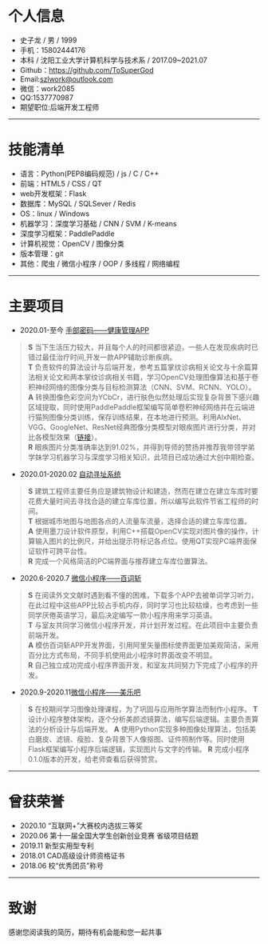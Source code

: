 # 个人信息
+ 史子龙 / 男 / 1999  
+ 手机：15802444176   
+ 本科 / 沈阳工业大学计算机科学与技术系 / 2017.09~2021.07   
+ Github：https://github.com/ToSuperGod  
+ Email:<szlwork@outlook.com>    
+ 微信：work2085     
+ QQ:1537770987 
+ 期望职位:后端开发工程师  
---
# 技能清单
+ 语言：Python(PEP8编码规范) / js / C / C++    
+ 前端：HTML5 / CSS / QT  
+ web开发框架：Flask
+ 数据库：MySQL / SQLSever / Redis 
+ OS：linux / Windows 
+ 机器学习：深度学习基础 / CNN / SVM / K-means    
+ 深度学习框架：PaddlePaddle  
+ 计算机视觉：OpenCV / 图像分类   
+ 版本管理：git  
+ 其他：爬虫 / 微信小程序 / OOP / 多线程 / 网络编程   
---
# 主要项目

+ 2020.01-至今 [手部密码——健康管理APP](https://github.com/ToSuperGod/Passion/tree/Palmprint)
> **S** 当下生活压力较大，并且每个人的时间都很紧迫，一些人在发现疾病时已错过最佳治疗时间,开发一款APP辅助诊断疾病。  
> **T** 负责软件的算法设计与后端开发，参考五篇掌纹诊病相关论文与十余篇算法相关论文和两本掌纹诊病相关书籍，学习OpenCV处理图像算法和基于卷积神经网络的图像分类与目标检测算法（CNN、SVM、RCNN、YOLO）。  
> **A** 转换图像色彩空间为YCbCr，进行肤色似然处理后实现复杂背景下感兴趣区域提取，同时使用PaddlePaddle框架编写简单卷积神经网络并在云端进行猫狗图像分类训练，保存训练结果，在本地进行预测。利用AlxNet、VGG、GoogleNet、ResNet经典图像分类模型对眼疾图片进行分类，并对比各模型效果（[链接](https://github.com/ToSuperGod/Passion/tree/Paddled)）。  
> **R** 眼疾图片分类准确率达到91.02%，并得到导师的赞扬并推荐我带领学弟学妹学习机器学习与深度学习相关知识，此项目已成功通过大创中期检查。  

+ 2020.01-2020.02 [自动寻址系统](https://github.com/ToSuperGod/Passion/tree/master/Qt_find_three)   
> **S** 建筑工程师主要任务应是建筑物设计和建造，然而在建立在建立车库时要花费大量时间去寻找合适的建立车库位置，所以编写此软件节省工程师的时间。   
> **T** 根据城市地图与地图各点的人流量车流量，选择合适的建立车库位置。   
> **A** 使用墨刀设计软件原型，利用C++搭载OpenCV实现对图片像的操作，计算输入图片的比例尺，并给出提示符标记各点位。使用QT实现PC端界面保证软件可跨平台性。     
> **R** 完成一个风格简洁的PC端界面与推荐建立车库位置算法。   

+ 2020.6-2020.7 [微信小程序——百词斩](https://github.com/ToSuperGod/Passion/tree/weChat)
> **S** 在阅读外文文献时遇到看不懂的困难，下载多个APP去被单词学习听力，在此过程中这些APP比较占手机内存，同时学习也比较枯燥，也考虑到一些同学厌倦英语学习，最后决定编写一款小程序用来学习英语。   
> **T** 与室友共同学习微信小程序开发，并计划开发过程。在此项目中主要负责前端开发。   
> **A** 模仿百词斩APP开发界面，引用阿里矢量图标使界面更加美观简洁，采用百分比方式布局，不同手机使用此小程序时界面改变不明显。   
> **R** 自己独立成功完成小程序界面开发，和室友共同努力下完成了小程序的开发。   

+ 2020.9-2020.11[微信小程序——美乐吧](https://github.com/ToSuperGod/MLB/tree/main/MLB-0.1.0)  
> **S** 在校期间学习图像处理课程，为了巩固与应用所学算法而制作小程序。
> **T** 设计小程序整体架构，逐个分析美颜滤镜算法，编写后端逻辑。主要负责算法的分析设计与后端开发。
> **A** 使用Python实现多种图像处理算法，包括美白磨皮、滤镜、瘦脸、复杂背景下人像抠图、证件照制作等。同时使用Flask框架编写小程序后端逻辑，实现图片与文字的传输。
> **R** 完成小程序0.1.0版本的开发，给老师查看后获得赞赏。

---
# 曾获荣誉
+ 2020.10 “互联网+”大赛校内选拔三等奖
+ 2020.06 第十一届全国大学生创新创业竞赛 省级项目结题 
+ 2019.11 新型实用型专利   
+ 2018.01 CAD高级设计师资格证书   
+ 2018.06 校“优秀团员”称号    
---
# 致谢
感谢您阅读我的简历，期待有机会能和您一起共事

